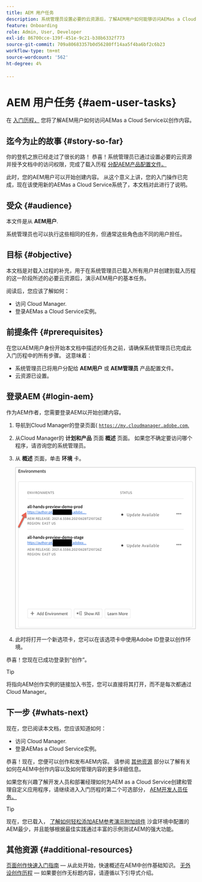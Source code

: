 ```yaml
---
title: AEM 用户任务
description: 系统管理员设置必要的云资源后，了解AEM用户如何能够访问AEMas a Cloud Service以创作内容。
feature: Onboarding
role: Admin, User, Developer
exl-id: 86700cce-139f-451e-9c21-b38b6332f773
source-git-commit: 709a80683357b0d56280ff14aa5f4ba6bf2c6b23
workflow-type: tm+mt
source-wordcount: '562'
ht-degree: 4%

---
```



# AEM 用户任务 {#aem-user-tasks}

在 [入门历程，](overview.md) 您将了解AEM用户如何访问AEMas a Cloud Service以创作内容。

## 迄今为止的故事 {#story-so-far}

你的登机之旅已经走过了很长的路！ 恭喜！系统管理员已通过设置必要的云资源并授予文档中的访问权限，完成了载入历程 [分配AEM产品配置文件。](assign-profiles-aem.md)

此时，您的AEM用户可以开始创建内容。 从这个意义上讲，您的入门操作已完成，现在该使用新的AEMas a Cloud Service系统了，本文档对此进行了说明。

## 受众 {#audience}

本文件是从 **AEM用户**.

系统管理员也可以执行这些相同的任务，但通常这些角色由不同的用户担任。

## 目标 {#objective}

本文档是对载入过程的补充，用于在系统管理员已载入所有用户并创建到载入历程的这一阶段所述的必要云资源后，演示AEM用户的基本任务。

阅读后，您应该了解如何：

* 访问 Cloud Manager.
* 登录AEMas a Cloud Service实例。

## 前提条件 {#prerequisites}

在您以AEM用户身份开始本文档中描述的任务之前，请确保系统管理员已完成此入门历程中的所有步骤。 这意味着：

* 系统管理员已将用户分配给 **AEM用户** 或 **AEM管理员** 产品配置文件。
* 云资源已设置。

## 登录AEM {#login-aem}

作为AEM作者，您需要登录AEM以开始创建内容。

1. 导航到Cloud Manager的登录页面( [`https://my.cloudmanager.adobe.com`.](https://my.cloudmanager.adobe.com/)

1. 从Cloud Manager的 **计划和产品** 页面 **概述** 页面。 如果您不确定要访问哪个程序，请咨询您的系统管理员。

1. 从 **概述** 页面，单击 **环境** 卡。

   ![环境卡](/help/journey-onboarding/assets/author-environ.png)

1. 此时将打开一个新选项卡，您可以在该选项卡中使用Adobe ID登录以创作环境。

恭喜！您现在已成功登录到“创作”。

>[!TIP]
>
>将指向AEM创作实例的链接加入书签，您可以直接将其打开，而不是每次都通过Cloud Manager。

## 下一步 {#whats-next}

现在，您已阅读本文档，您应该知道如何：

* 访问 Cloud Manager.
* 登录AEMas a Cloud Service实例。

恭喜！现在，您便可以创作和发布AEM内容。 请参阅 [其他资源](#additional-resources) 部分以了解有关如何在AEM中创作内容以及如何管理内容的更多详细信息。

如果您有兴趣了解开发人员和部署经理如何为AEM as a Cloud Service创建和管理自定义应用程序，请继续进入入门历程的第二个可选部分， [AEM开发人员任务。](developers.md)

>[!TIP]
>
>现在，您已载入， [了解如何轻松添加AEM参考演示附加组件](/help/journey-sites/demos-add-on/overview.md) 沙盒环境中配置的AEM最少，并且能够根据最佳实践通过丰富的示例测试AEM的强大功能。

## 其他资源 {#additional-resources}

[页面创作快速入门指南](/help/sites-cloud/authoring/getting-started/quick-start.md)  — 从此处开始，快速概述在AEM中创作基础知识。
[无外设创作历程](/help/journey-headless/author/overview.md)  — 如果要创作无标题内容，请遵循以下引导式介绍。
